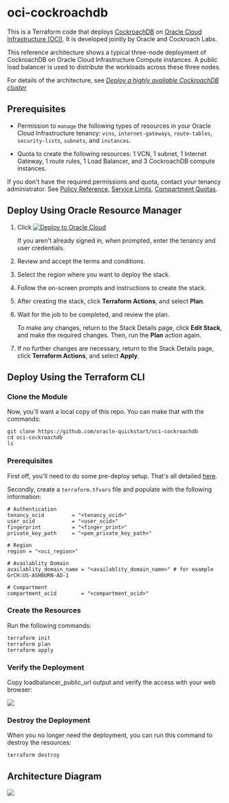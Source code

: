 # oci-cockroachdb

This is a Terraform code that deploys [CockroachDB](https://www.cockroachlabs.com/) on [Oracle Cloud Infrastructure (OCI)](https://cloud.oracle.com/en_US/cloud-infrastructure). It is developed jointly by Oracle and Cockroach Labs.

This reference architecture shows a typical three-node deployment of CockroachDB on Oracle Cloud Infrastructure Compute instances. A public load balancer is used to distribute the workloads across these three nodes.

For details of the architecture, see [_Deploy a highly available CockroachDB cluster_](https://docs.oracle.com/en/solutions/ha-cockroachdb-cluster)

## Prerequisites

- Permission to `manage` the following types of resources in your Oracle Cloud Infrastructure tenancy: `vcns`, `internet-gateways`, `route-tables`, `security-lists`, `subnets`, and `instances`.

- Quota to create the following resources: 1 VCN, 1 subnet, 1 Internet Gateway, 1 route rules, 1 Load Balancer, and 3 CockroachDB compute instances.

If you don't have the required permissions and quota, contact your tenancy administrator. See [Policy Reference](https://docs.cloud.oracle.com/en-us/iaas/Content/Identity/Reference/policyreference.htm), [Service Limits](https://docs.cloud.oracle.com/en-us/iaas/Content/General/Concepts/servicelimits.htm), [Compartment Quotas](https://docs.cloud.oracle.com/iaas/Content/General/Concepts/resourcequotas.htm).

## Deploy Using Oracle Resource Manager

1. Click [![Deploy to Oracle Cloud](https://oci-resourcemanager-plugin.plugins.oci.oraclecloud.com/latest/deploy-to-oracle-cloud.svg)](https://cloud.oracle.com/resourcemanager/stacks/create?region=home&zipUrl=https://github.com/oracle-quickstart/oci-cockroachdb/raw/master/resource-manager/oci-cockroachdb-stack-latest.zip)

    If you aren't already signed in, when prompted, enter the tenancy and user credentials.

2. Review and accept the terms and conditions.

3. Select the region where you want to deploy the stack.

4. Follow the on-screen prompts and instructions to create the stack.

5. After creating the stack, click **Terraform Actions**, and select **Plan**.

6. Wait for the job to be completed, and review the plan.

    To make any changes, return to the Stack Details page, click **Edit Stack**, and make the required changes. Then, run the **Plan** action again.

7. If no further changes are necessary, return to the Stack Details page, click **Terraform Actions**, and select **Apply**. 

## Deploy Using the Terraform CLI

### Clone the Module
Now, you'll want a local copy of this repo. You can make that with the commands:

    git clone https://github.com/oracle-quickstart/oci-cockroachdb
    cd oci-cockroachdb
    ls

### Prerequisites
First off, you'll need to do some pre-deploy setup.  That's all detailed [here](https://github.com/cloud-partners/oci-prerequisites).

Secondly, create a `terraform.tfvars` file and populate with the following information:

```
# Authentication
tenancy_ocid         = "<tenancy_ocid>"
user_ocid            = "<user_ocid>"
fingerprint          = "<finger_print>"
private_key_path     = "<pem_private_key_path>"

# Region
region = "<oci_region>"

# Availablity Domain 
availablity_domain_name = "<availablity_domain_name>" # for example GrCH:US-ASHBURN-AD-1

# Compartment
compartment_ocid        = "<compartment_ocid>"

````

### Create the Resources
Run the following commands:

    terraform init
    terraform plan
    terraform apply

### Verify the Deployment
Copy loadbalancer_public_url output and verify the access with your web browser:

![](./images/cockroachdb.png)

### Destroy the Deployment
When you no longer need the deployment, you can run this command to destroy the resources:

    terraform destroy

## Architecture Diagram

![](./images/cockroachdb-oci.png)
